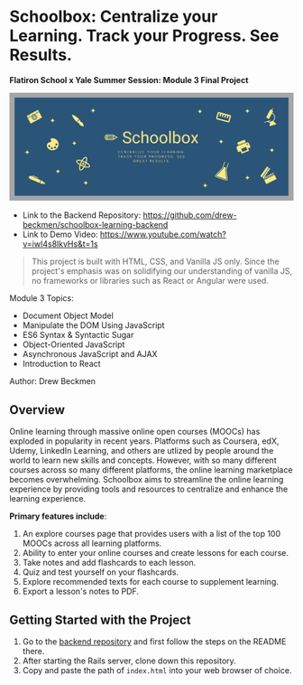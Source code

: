 # Schoolbox: Centralize your Learning. Track your Progress. See Results.

**Flatiron School x Yale Summer Session: Module 3 Final Project**

![Schoolbox](./assets/Schoolbox.png)

* Link to the Backend Repository: https://github.com/drew-beckmen/schoolbox-learning-backend
* Link to Demo Video: https://www.youtube.com/watch?v=iwI4s8lkvHs&t=1s



> This project is built with HTML, CSS, and Vanilla JS only. Since the project's emphasis was on solidifying our understanding of vanilla JS, no frameworks or libraries such as React or Angular were used. 

Module 3 Topics: 
* Document Object Model 
* Manipulate the DOM Using JavaScript 
* ES6 Syntax & Syntactic Sugar
* Object-Oriented JavaScript 
* Asynchronous JavaScript and AJAX
* Introduction to React

Author: Drew Beckmen 

## Overview 

Online learning through massive online open courses (MOOCs) has exploded in popularity in recent years. Platforms such as Coursera, edX, Udemy, LinkedIn Learning, and others are utlized by people around the world to learn new skills and concepts. However, with so many different courses across so many different platforms, the online learning marketplace becomes overwhelming. Schoolbox aims to streamline the online learning experience by providing tools and resources to centralize and enhance the learning experience.

**Primary features include**: 
1. An explore courses page that provides users with a list of the top 100 MOOCs across all learning platforms. 
2. Ability to enter your online courses and create lessons for each course. 
3. Take notes and add flashcards to each lesson. 
4. Quiz and test yourself on your flashcards. 
5. Explore recommended texts for each course to supplement learning. 
6. Export a lesson's notes to PDF.

## Getting Started with the Project

1. Go to the [backend repository](https://github.com/drew-beckmen/schoolbox-learning-backend) and first follow the steps on the README there. 
2. After starting the Rails server, clone down this repository. 
3. Copy and paste the path of `index.html` into your web browser of choice. 
